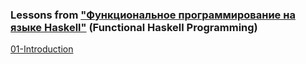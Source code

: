 ### Lessons from ["Функциональное программирование на языке Haskell"](https://stepik.org/course/75/syllabus) (Functional Haskell Programming)   

[01-Introduction](./01-Introduction)